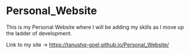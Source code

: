 # Personal_Website
This is my Personal Website where I will be adding my skills as I move up the ladder of development.

  Link to my site -> https://tanushq-goel.github.io/Personal_Website/
